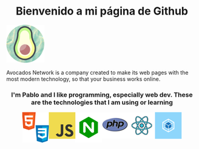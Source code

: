 <h1 style="text-align: center;"> Bienvenido a mi página de Github </h1>
<img src="./readme-img/avocado_log.png" alt="Avocados logo." width="100" height="100">
<p>Avocados Network is a company created to make its web pages with the most modern technology, so that your business works online.</p>
<h3 style="text-align: center;">I'm Pablo and I like programming, especially web dev. These are the technologies that I am using or learning</h3>
<div style="display: flex; justify-content: center;">
    <img src="./readme-img/css-course-css.png" alt="webpack logo" width="70" height="80">
    <img src="./readme-img/javascript-icon-png.png" alt="Js logo" width="70" height="70">
    <img src="./readme-img/nginx.png" alt="nginx logo" width="70" height="80">
    <img src="./readme-img/pnghost_php-software-development-kit-logo-node-js-programmer.png" alt="php logo" width="70" height="70">
    <img src="./readme-img/react.png" alt="reactjs logo" width="70" height="70">
    <img src="./readme-img/webpack.png" alt="webpack logo" width="70" height="70">
</div>